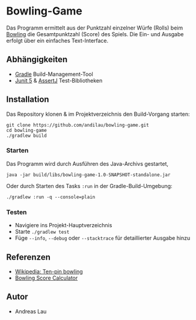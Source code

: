 # Bowling-Game

Das Programm ermittelt aus der Punktzahl einzelner Würfe (Rolls)
beim [Bowling](https://de.wikipedia.org/wiki/Bowlingregeln) die Gesamtpunktzahl (Score) des Spiels. Die Ein- und Ausgabe erfolgt über ein einfaches Text-Interface.

## Abhängigkeiten

- [Gradle](https://gradle.org) Build-Management-Tool
- [Junit 5](https://junit.org/junit5/) & [AssertJ](https://assertj.github.io/doc/) Test-Bibliotheken

## Installation

Das Repository klonen & im Projektverzeichnis den Build-Vorgang starten:

```shell
git clone https://github.com/andilau/bowling-game.git
cd bowling-game
./gradlew build
```

### Starten

Das Programm wird durch Ausführen des Java-Archivs gestartet,
```shell
java -jar build/libs/bowling-game-1.0-SNAPSHOT-standalone.jar 
```

Oder durch Starten des Tasks `:run` in der Gradle-Build-Umgebung:
```shell
./gradlew :run -q --console=plain
```

### Testen

- Navigiere ins Projekt-Hauptverzeichnis
- Starte `./gradlew test`
- Füge `--info`, `--debug` oder `--stacktrace` für detaillierter Ausgabe hinzu

## Referenzen

- [Wikipedia: Ten-pin bowling](https://en.wikipedia.org/wiki/Ten-pin_bowling#Scoring)
- [Bowling Score Calculator](https://bowlinggenius.com/#)

## Autor

- Andreas Lau
